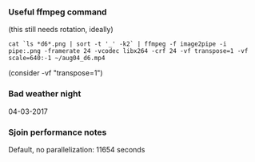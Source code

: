 

### Useful ffmpeg command
(this still needs rotation, ideally)
```
cat `ls *d6*.png | sort -t '_' -k2` | ffmpeg -f image2pipe -i pipe:.png -framerate 24 -vcodec libx264 -crf 24 -vf transpose=1 -vf scale=640:-1 ~/aug04_d6.mp4
```
(consider -vf "transpose=1")

### Bad weather night
04-03-2017

### Sjoin performance notes
Default, no parallelization: 11654 seconds
